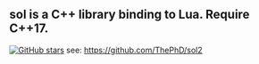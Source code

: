 ## sol is a C++ library binding to Lua. Require C++17.
[![GitHub stars](https://img.shields.io/github/stars/ThePhD/sol2.svg?label=Stars)](https://github.com/ThePhD/sol2)
see: https://github.com/ThePhD/sol2